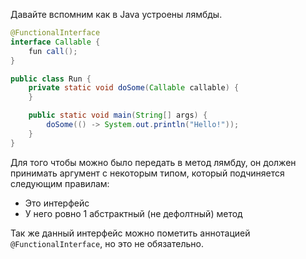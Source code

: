 

Давайте вспомним как в Java устроены лямбды.

```java
@FunctionalInterface
interface Callable {
    fun call();
}

public class Run {
    private static void doSome(Callable callable) {
    }

    public static void main(String[] args) {
        doSome(() -> System.out.println("Hello!"));
    }
}
```

Для того чтобы можно было передать в метод лямбду, он должен принимать аргумент с некоторым типом, который подчиняется следующим правилам:
* Это интерфейс
* У него ровно 1 абстрактный (не дефолтный) метод

Так же данный интерфейс можно пометить аннотацией `@FunctionalInterface`, но это не обязательно.
